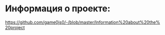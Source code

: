 # Информация о проекте:
https://github.com/game0js0/-/blob/master/Information%20about%20the%20project
